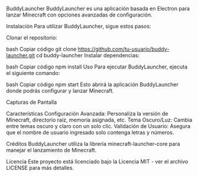 BuddyLauncher
BuddyLauncher es una aplicación basada en Electron para lanzar Minecraft con opciones avanzadas de configuración.

Instalación
Para utilizar BuddyLauncher, sigue estos pasos:

Clonar el repositorio:

bash
Copiar código
git clone https://github.com/tu-usuario/buddy-launcher.git
cd buddy-launcher
Instalar dependencias:

bash
Copiar código
npm install
Uso
Para ejecutar BuddyLauncher, ejecuta el siguiente comando:

bash
Copiar código
npm start
Esto abrirá la aplicación BuddyLauncher donde podrás configurar y lanzar Minecraft.

Capturas de Pantalla

Características
Configuración Avanzada: Personaliza la versión de Minecraft, directorio raíz, memoria asignada, etc.
Tema Oscuro/Luz: Cambia entre temas oscuro y claro con un solo clic.
Validación de Usuario: Asegura que el nombre de usuario ingresado solo contenga letras y números.

Créditos
BuddyLauncher utiliza la librería minecraft-launcher-core para manejar el lanzamiento de Minecraft.

Licencia
Este proyecto está licenciado bajo la Licencia MIT - ver el archivo LICENSE para más detalles.